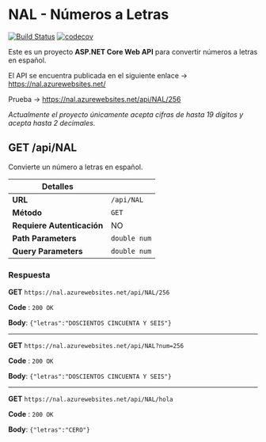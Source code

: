 # NAL - Números a Letras 
[![Build Status](https://epconccs.visualstudio.com/NAL/_apis/build/status/NAL-Azure%20Web%20App%20for%20ASP.NET-CI?branchName=master)](https://epconccs.visualstudio.com/NAL/_build/latest?definitionId=1&branchName=master)
[![codecov](https://codecov.io/gh/epconccs/numeros-a-letras/branch/master/graph/badge.svg)](https://codecov.io/gh/epconccs/numeros-a-letras)

Este es un proyecto **ASP.NET Core Web API** para convertir números a letras en español.

El API se encuentra publicada en el siguiente enlace -> https://nal.azurewebsites.net/

Prueba -> https://nal.azurewebsites.net/api/NAL/256

*Actualmente el proyecto únicamente acepta cifras de hasta 19 dígitos y acepta hasta 2 decimales.*

## GET /api/NAL

Convierte un número a letras en español.

|Detalles||
|---|---|
|**URL**|`/api/NAL`|
|**Método**|`GET`|
|**Requiere Autenticación**|NO|
|**Path Parameters**|`double num`|
|**Query Parameters**|`double num`|

### Respuesta

**GET** `https://nal.azurewebsites.net/api/NAL/256`

**Code** : `200 OK`

**Body**: `{"letras":"DOSCIENTOS CINCUENTA Y SEIS"}`

---
**GET** `https://nal.azurewebsites.net/api/NAL?num=256`

**Code** : `200 OK`

**Body**: `{"letras":"DOSCIENTOS CINCUENTA Y SEIS"}`

---
**GET** `https://nal.azurewebsites.net/api/NAL/hola`

**Code** : `200 OK`

**Body**: `{"letras":"CERO"}`
